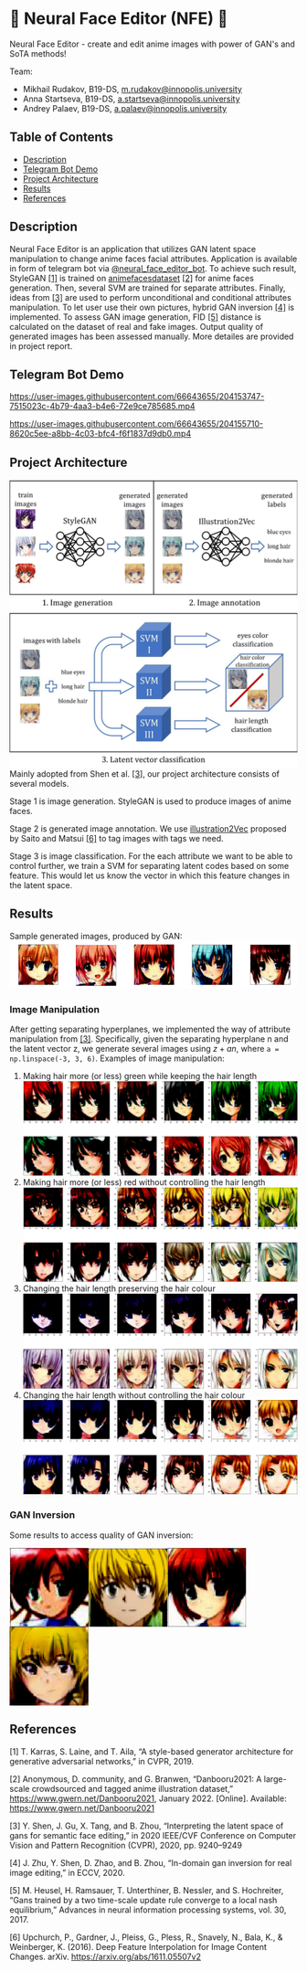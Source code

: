 # :robot: Neural Face Editor (NFE) :art:

Neural Face Editor - create and edit anime images with power of GAN's and SoTA methods!

Team:
- Mikhail Rudakov, B19-DS, m.rudakov@innopolis.university
- Anna Startseva, B19-DS, a.startseva@innopolis.university
- Andrey Palaev, B19-DS, a.palaev@innopolis.university

## Table of Contents
- [Description](#description)
- [Telegram Bot Demo](#telegram-bot-demo)
- [Project Architecture](#project-architecture)
- [Results](#results)
- [References](#references)

## Description
Neural Face Editor is an application that utilizes GAN latent space manipulation to change anime faces facial attributes. Application is available in form of telegram bot via [@neural_face_editor_bot](https://t.me/neural_face_editor_bot).
To achieve such result, StyleGAN [[1]](#1) is trained on [animefacesdataset](https://www.gwern.net/Danbooru2021) [[2]](#2) for anime faces generation. Then, several SVM are trained for separate attributes. Finally, ideas from [[3]](#3) are used to perform unconditional and conditional attributes manipulation. To let user use their own pictures, hybrid GAN inversion [[4]](#4) is implemented. To assess GAN image generation, FID [[5]](#5) distance is calculated on the dataset of real and fake images. Output quality of generated images has been assessed manually. More detailes are provided in project report.

## Telegram Bot Demo
https://user-images.githubusercontent.com/66643655/204153747-7515023c-4b79-4aa3-b4e6-72e9ce785685.mp4

https://user-images.githubusercontent.com/66643655/204155710-8620c5ee-a8bb-4c03-bfc4-f6f1837d9db0.mp4

## Project Architecture
![Step 1 and 2](images/image_generation_annotation.jpg)
![Step 3](images/svm.jpg)
Mainly adopted from Shen et al. [[3]](#3), our project architecture consists of several models.

Stage 1 is image generation. StyleGAN is used to produce images of anime faces.

Stage 2 is generated image annotation. We use [illustration2Vec](https://github.com/rezoo/illustration2vec) proposed by Saito and Matsui [[6]](#6) to tag images with tags we need.

Stage 3 is image classification. For the each attribute we want to be able to control further, we train a SVM for separating latent codes based on some feature. This would let us know the vector in which this feature changes in the latent space.

## Results
Sample generated images, produced by GAN: <br/>
![samples](images/samples.png)

### Image Manipulation
After getting separating hyperplanes, we implemented the way of attribute manipulation from [[3]](#3). Specifically, given the separating hyperplane n and the latent vector z, we generate several images using $z+an$, where `a = np.linspace(-3, 3, 6)`. Examples of image manipulation:
1. Making hair more (or less) green while keeping the hair length
![change_color_green](images/change_color_green.png)
2. Making hair more (or less) red without controlling the hair length
![change_color](images/change_color.png)
3. Changing the hair length preserving the hair colour
![change_length](images/change_length.png)
4. Changing the hair length without controlling the hair colour
![change_color_length](images/change_color_length.png)

### GAN Inversion
Some results to access quality of GAN inversion:

<img align="left" width="138" height="138" src=images/gi11.png>
<img align="center" width="138" height="138" src=images/gi12.png>

<img align="left" width="138" height="138" src=images/gi21.png>
<img align="center" width="138" height="138" src=images/gi22.png>

## References
<a id="1">[1]</a>
T. Karras, S. Laine, and T. Aila, “A style-based generator architecture for generative adversarial networks,” in CVPR, 2019.

<a id="2">[2]</a>
Anonymous, D. community, and G. Branwen, “Danbooru2021: A large-scale crowdsourced and tagged anime illustration dataset,” https://www.gwern.net/Danbooru2021, January 2022. [Online]. Available: https://www.gwern.net/Danbooru2021

<a id="3">[3]</a>
Y. Shen, J. Gu, X. Tang, and B. Zhou, “Interpreting the latent space of gans for semantic face editing,” in 2020 IEEE/CVF Conference on Computer Vision and Pattern Recognition (CVPR), 2020, pp. 9240–9249

<a id="4">[4]</a>
J. Zhu, Y. Shen, D. Zhao, and B. Zhou, “In-domain gan inversion for real image editing,” in ECCV, 2020.

<a id="5">[5]</a>
M. Heusel, H. Ramsauer, T. Unterthiner, B. Nessler, and S. Hochreiter, “Gans trained by a two time-scale update rule converge to a local nash equilibrium,” Advances in neural information processing systems, vol. 30, 2017.

<a id="6">[6]</a> 
Upchurch, P., Gardner, J., Pleiss, G., Pless, R., Snavely, N., Bala, K., & Weinberger, K. (2016). Deep Feature Interpolation for Image Content Changes. arXiv. https://arxiv.org/abs/1611.05507v2
